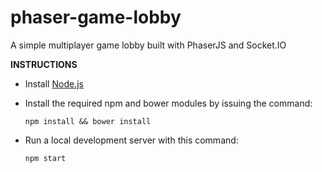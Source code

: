 # phaser-game-lobby
A simple multiplayer game lobby built with PhaserJS and Socket.IO

**INSTRUCTIONS**

+ Install [Node.js](http://www.nodejs.org)

+ Install the required npm and bower modules by issuing the command:

  `npm install && bower install`

+ Run a local development server with this command:

  `npm start`
